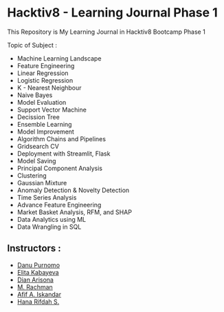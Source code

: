 # Hacktiv8 - Learning Journal Phase 1
This Repository is My Learning Journal in Hacktiv8 Bootcamp Phase 1

Topic of Subject :
- Machine Learning Landscape
- Feature Engineering
- Linear Regression
- Logistic Regression
- K - Nearest Neighbour
- Naive Bayes
- Model Evaluation
- Support Vector Machine
- Decission Tree
- Ensemble Learning
- Model Improvement
- Algorithm Chains and Pipelines
- Gridsearch CV
- Deployment with Streamlit, Flask
- Model Saving
- Principal Component Analysis
- Clustering
- Gaussian Mixture
- Anomaly Detection & Novelty Detection
- Time Series Analysis
- Advance Feature Engineering
- Market Basket Analysis, RFM, and SHAP
- Data Analytics using ML
- Data Wrangling in SQL


## Instructors :
- <a href="https://github.com/danupurnomo">Danu Purnomo</a>
- <a href="https://github.com/YevaW">Elita Kabayeva</a>
- <a href="https://github.com/DianCA26">Dian Arisona</a>
- <a href="https://github.com/m-rachman">M. Rachman</a>
- <a href="https://github.com/afifai">Afif A. Iskandar</a>
- <a href="https://github.com/hanarifdahs">Hana Rifdah S.</a>
